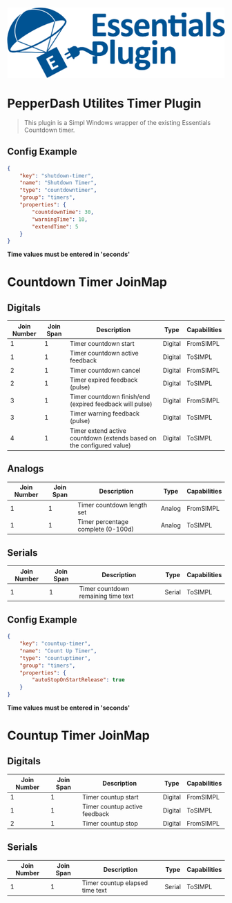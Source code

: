 ![PepperDash Essentials Plugin](./images/essentials-plugin-blue.png)

# PepperDash Utilites Timer Plugin

> This plugin is a Simpl Windows wrapper of the existing Essentials Countdown timer.

## Config Example

```json
{
    "key": "shutdown-timer",
    "name": "Shutdown Timer",
    "type": "countdowntimer",
    "group": "timers",
    "properties": {
        "countdownTime": 30,
        "warningTime": 10,
        "extendTime": 5
    }
}
```

**Time values must be entered in 'seconds'**

# Countdown Timer JoinMap

## Digitals

| Join Number | Join Span | Description                                                           | Type    | Capabilities |
| ----------- | --------- | --------------------------------------------------------------------- | ------- | ------------ |
|   1         | 1         | Timer countdown start                                                 | Digital | FromSIMPL    |
|   1         | 1         | Timer countdown active feedback                                       | Digital | ToSIMPL      |
|   2         | 1         | Timer countdown cancel                                                | Digital | FromSIMPL    |
|   2         | 1         | Timer expired feedback (pulse)                                        | Digital | ToSIMPL      |
|   3         | 1         | Timer countdown finish/end (expired feedback will pulse)              | Digital | FromSIMPL    |
|   3         | 1         | Timer warning feedback (pulse)                                        | Digital | ToSIMPL      |
|   4         | 1         | Timer extend active countdown (extends based on the configured value) | Digital | ToSIMPL      |

## Analogs

| Join Number | Join Span | Description                        | Type   | Capabilities |
| ----------- | --------- | ---------------------------------- | ------ | ------------ |
|   1         | 1         | Timer countdown length set         | Analog | FromSIMPL    |
|   1         | 1         | Timer percentage complete (0-100d) | Analog | ToSIMPL      |

## Serials

| Join Number | Join Span | Description                         | Type   | Capabilities |
| ----------- | --------- | ----------------------------------- | ------ | ------------ |
|   1         | 1         | Timer countdown remaining time text | Serial | ToSIMPL      |

## Config Example

```json
{
    "key": "countup-timer",
    "name": "Count Up Timer",
    "type": "countuptimer",
    "group": "timers",
    "properties": {
        "autoStopOnStartRelease": true
    }
}
```

**Time values must be entered in 'seconds'**

# Countup Timer JoinMap

## Digitals

| Join Number | Join Span | Description                                                           | Type    | Capabilities |
| ----------- | --------- | --------------------------------------------------------------------- | ------- | ------------ |
|  1          | 1         | Timer countup start                                                   | Digital | FromSIMPL    |
|  1          | 1         | Timer countup active feedback                                         | Digital | ToSIMPL      |
|  2          | 1         | Timer countup stop                                                    | Digital | FromSIMPL    |

## Serials

| Join Number | Join Span | Description                         | Type   | Capabilities |
| ----------- | --------- | ----------------------------------- | ------ | ------------ |
|  1          | 1         | Timer countup elapsed time text     | Serial | ToSIMPL      |







